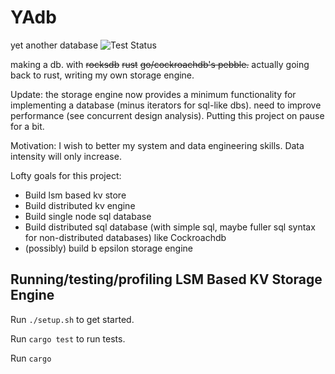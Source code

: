 # YAdb
yet another database ![Test Status](https://github.com/iJustErikk/yadb/actions/workflows/cargo-test.yml/badge.svg)

making a db. with ~~rocksdb~~ ~~rust~~ ~~go/cockroachdb's pebble.~~ actually going back to rust, writing my own storage engine.

Update: the storage engine now provides a minimum functionality for implementing a database (minus iterators for sql-like dbs). need to improve performance (see concurrent design analysis). Putting this project on pause for a bit.

Motivation: I wish to better my system and data engineering skills. Data intensity will only increase. 

Lofty goals for this project: 
- Build lsm based kv store
- Build distributed kv engine
- Build single node sql database
- Build distributed sql database (with simple sql, maybe fuller sql syntax for non-distributed databases) like Cockroachdb
- (possibly) build b epsilon storage engine

## Running/testing/profiling LSM Based KV Storage Engine

Run `./setup.sh` to get started.

Run `cargo test` to run tests.

Run `cargo `
